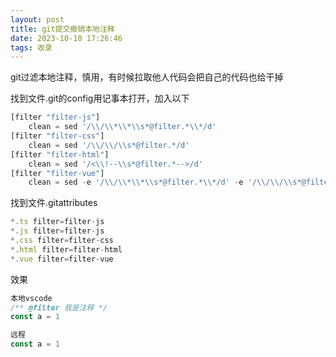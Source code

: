 ```yaml
---
layout: post
title: git提交撤销本地注释
date: 2023-10-10 17:26:46
tags: 收录
---
```


git过滤本地注释，慎用，有时候拉取他人代码会把自己的代码也给干掉

<!-- more -->

找到文件.git的config用记事本打开，加入以下
```ts
[filter "filter-js"]
	clean = sed '/\\/\\*\\*\\s*@filter.*\\*/d'
[filter "filter-css"]
	clean = sed '/\\/\\/\\s*@filter.*/d'
[filter "filter-html"]
	clean = sed '/<\\!--\\s*@filter.*-->/d'
[filter "filter-vue"]
	clean = sed -e '/\\/\\*\\*\\s*@filter.*\\*/d' -e '/\\/\\/\\s*@filter.*/d' -e '/<\\!--\\s*@filter.*-->/d'
```

找到文件.gitattributes
```ts
*.ts filter=filter-js
*.js filter=filter-js
*.css filter=filter-css
*.html filter=filter-html
*.vue filter=filter-vue
```

效果
```ts
本地vscode
/** @filter 我是注释 */
const a = 1

远程
const a = 1
```
<!-- more -->